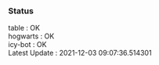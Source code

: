 ### Status


table : OK  
hogwarts : OK  
icy-bot : OK  
Latest Update : 2021-12-03 09:07:36.514301
